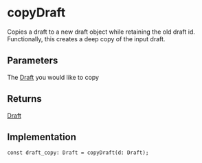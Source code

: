 # copyDraft

Copies a draft to a new draft object while retaining the old draft id. Functionally, this creates a deep copy of the input draft. 


## Parameters
The [Draft](./draft.md) you would like to copy

## Returns
[Draft](./draft.md)



## Implementation

```
const draft_copy: Draft = copyDraft(d: Draft);
```

